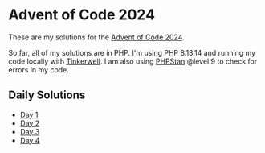 # Advent of Code 2024

These are my solutions for the [Advent of Code 2024](https://adventofcode.com/2024).

So far, all of my solutions are in PHP. I'm using PHP 8.13.14 and running my code locally with [Tinkerwell](https://tinkerwell.app/). I am also using [PHPStan](https://phpstan.org/) @level 9 to check for errors in my code.

## Daily Solutions

- [Day 1](https://github.com/melaniemay79/advent-of-code-2024/tree/main/1)
- [Day 2](https://github.com/melaniemay79/advent-of-code-2024/tree/main/2)
- [Day 3](https://github.com/melaniemay79/advent-of-code-2024/tree/main/3)
- [Day 4](https://github.com/melaniemay79/advent-of-code-2024/tree/main/4)
